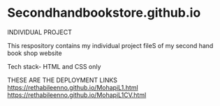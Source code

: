 # Secondhandbookstore.github.io

INDIVIDUAL PROJECT 

This respository contains my individual project  fileS of my second hand book shop website 

Tech stack- HTML and CSS only

THESE ARE THE DEPLOYMENT LINKS https://rethabileenno.github.io/MohapiL1.html https://rethabileenno.github.io/MohapiL1CV.html
